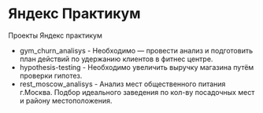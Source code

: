 # Яндекс Практикум 
Проекты Яндекс практикум
* gym_churn_analisys - Необходимо — провести анализ и подготовить план действий по удержанию клиентов в фитнес центре.
* hypothesis-testing - Необходимо увеличить выручку магазина путём проверки гипотез.
* rest_moscow_analisys - Анализ мест общественного питания г.Москва. Подбор идеального заведения по кол-ву посадочных мест и району местоположения.
